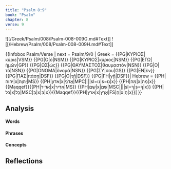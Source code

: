 ```yaml
---
title: "Psalm 8:9"
book: "Psalm"
chapter: 8
verse: 9
---
```

![[/Greek/Psalm/008/Psalm-008-009G.md#Text]]
![[/Hebrew/Psalm/008/Psalm-008-009H.md#Text]]

{{Infobox Psalm/Verse |
  next = Psalm/9/0 |
  Greek = {{PG|ΚΥΡΙΟΣ|κύριε|VSM}} {{PG|Ο|ὁ|NSM}} {{PG|ΚΥΡΙΟΣ|κύριος|NSM}} {{PG|ΕΓΩ|ἡμῶν|GP}} {{PG|ΩΣ|ὡς}} {{PG|ΘΑΥΜΑΣΤΟΣ|θαυμαστὸν|NSN}} {{PG|Ο|τὸ|NSN}} {{PG|ΟΝΟΜΑ|ὄνομά|NSN}} {{PG|ΣΥ|σου|GS}} {{PG|ΕΝ|ἐν}} {{PG|ΠΑΣ|πάσῃ|DSF}} {{PG|Ο|τῇ|DSF}} {{PG|ΓΗ|γῇ|DSF}}|
  Hebrew = {{PH|יהוה|x|יְהוָה|MS}} {{PH|אדון|x|אֲדֹנֵי|MPC||||sl=נו|s=נוּ|x}} {{PH|מה|x|מָה|x}}{{Maqqef}}{{PH|אדיר|x|אַדִּיר|MS}} {{PH|שֵׁם|x|שִׁמְ|MSC||||sl=ךָ|s=ךָ|x}} {{PH|כל|x|כָל|MSC|בְּ|x|בְּ|x}}{{Maqqef}}{{PH|ארץ|x|אָרֶץ|FS|הַ|x|הָ|x}}׃|
}}

## Analysis

#### Words

#### Phrases

#### Concepts

## Reflections
